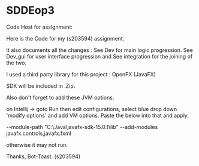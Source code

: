 # SDDEop3
Code Host for assignment: 

Here is the Code for my (s203594) assignment.

It also documents all the changes :
See Dev for main logic progression.
See Dev_gui for user interface progression
and See integration for the joining of the two.


I used a third party library for this project : OpenFX (JavaFX)

SDK will be included in .Zip.

Also don't forget to add these JVM options.

on Intellij -> goto Run then edit configurations, select blue drop down 'modify options' and add VM options. 
Paste the below into that and apply.

--module-path "C:\Java\javafx-sdk-15.0.1\lib" --add-modules javafx.controls,javafx.fxml

otherwise it may not run.


Thanks,
Bot-Toast. (s203594)

